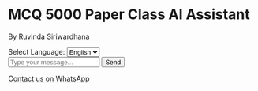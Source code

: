 <!DOCTYPE html>
<html lang="en">
<head>
    <meta charset="UTF-8">
    <meta name="viewport" content="width=device-width, initial-scale=1.0">
    <title>MCQ 5000 Paper Class AI Agent</title>
    <script src="https://cdn.tailwindcss.com"></script>
    <link href="https://fonts.googleapis.com/css2?family=Noto+Serif+Sinhala&display=swap" rel="stylesheet">
</head>
<body class="bg-gray-100 flex items-center justify-center min-h-screen">
    <div class="bg-white p-6 rounded-lg shadow-lg w-full max-w-md">
        <h1 class="text-2xl font-bold text-center mb-4">MCQ 5000 Paper Class AI Assistant</h1>
        <p class="text-center text-sm mb-4">By Ruvinda Siriwardhana</p>
        <div class="mb-4">
            <label class="mr-2">Select Language:</label>
            <select id="language" class="border p-1 rounded">
                <option value="en">English</option>
                <option value="si">සිංහල</option>
            </select>
        </div>
        <div id="chatbox" class="h-80 overflow-y-auto border p-4 mb-4 rounded"></div>
        <div class="flex">
            <input id="userInput" type="text" class="flex-1 p-2 border rounded-l" placeholder="Type your message...">
            <button onclick="sendMessage()" class="bg-blue-500 text-white p-2 rounded-r hover:bg-blue-600">Send</button>
        </div>
        <p class="text-center mt-4">
            <a href="https://wa.me/+94YOURNUMBERHERE" target="_blank" class="text-blue-500 hover:underline">Contact us on WhatsApp</a>
        </p>
    </div>
    <script>
        const chatbox = document.getElementById('chatbox');
        const userInput = document.getElementById('userInput');
        const languageSelect = document.getElementById('language');
        const responses = {
            en: {
                greeting: "Welcome to MCQ 5000 Paper Class! Saw our ad on Facebook? I'm here to help with A/L Economics for 2025 Exam, 2026 Revision, and 2027 Theory levels. Type 'courses', 'mcq', 'schedule', 'tips', or 'register'.",
                courses: "We offer classes for 2025 Exam Level, 2026 Revision Level, and 2027 Theory Level. Focus areas include Competency 01. Which level are you interested in?",
                mcq: "Sample MCQ: What is the main cause of scarcity? A) Unlimited wants B) Limited resources C) High prices D) Low demand E) Government policy. Type 'answer B' or 'more mcq'.",
                schedule: "Slots: Mon-Fri, 4 PM, 5 PM, 6 PM. Type 'schedule Mon 4 PM 2025' to book.",
                tips: "2025 Exam: Practice past papers. 2026 Revision: Focus on weak areas. 2027 Theory: Build concepts. Want level-specific tips?",
                register: "Provide your name, email, and level (2025 Exam, 2026 Revision, or 2027 Theory).",
                default: "Sorry, I didn't understand. Try 'courses', 'mcq', 'schedule', 'tips', or 'register'."
            },
            si: {
                greeting: "MCQ 5000 Paper Class වෙත සාදරයෙන්! Facebook හි දැන්වීම දුටුවාද? 2025 විභාග, 2026 පුනරීක්ෂණ, 2027 න්‍යාය සඳහා උපකාර කරමි. 'පාඨමාලා', 'mcq', 'කාලසටහන', 'ඉඟි', හෝ 'ලියාපදිංචි' ටයිප් කරන්න.",
                courses: "2025 විභාග, 2026 පුනරීක්ෂණ, 2027 න්‍යාය මට්ටම් සඳහා පාඨමාලා. Competency 01 ඇතුළුව. ඔබට උනන්දුවක් ඇත්තේ කුමන මට්ටමද?",
                mcq: "MCQ: හිඟකමට හේතුව? A) අසීමිත ආශා B) සීමිත සම්පත් C) ඉහළ මිල D) අඩු ඉල්ලුම E) රජයේ ප්‍රතිපත්ති. 'පිළිතුර B' හෝ 'තවත් mcq' ටයිප් කරන්න.",
                schedule: "කාලසටහන්: සඳු-සිකු, ප.ව. 4, 5, 6. 'කාලසටහන සඳු 4 PM 2025' ටයිප් කරන්න.",
                tips: "2025: පසුගිය ප්‍රශ්න පුහුණු. 2026: දුර්වල ක්ෂේත්ර. 2027: සංකල්ප. මට්ටමක ඉඟි අවශ්‍යද?",
                register: "නම, ඊමේල්, සහ මට්ටම (2025, 2026, හෝ 2027) සපයන්න.",
                default: "සමාවන්න, තේරුම් ගත නොහැක. 'පාඨමාලා', 'mcq', 'කාලසටහන', 'ඉඟි', හෝ 'ලියාපදිංචි' ටයිප් කරන්න."
            }
        };
        let currentLanguage = languageSelect.value;
        appendMessage('AI', responses[currentLanguage].greeting);
        languageSelect.addEventListener('change', () => { currentLanguage = languageSelect.value; chatbox.innerHTML = ''; appendMessage('AI', responses[currentLanguage].greeting); });
        function appendMessage(sender, message) { const messageDiv = document.createElement('div'); messageDiv.className = `p-2 ${sender === 'AI' ? 'text-blue-600' : 'text-gray-800 font-semibold'} ${currentLanguage === 'si' ? 'font-noto-serif-sinhala' : ''}`; messageDiv.textContent = `${sender}: ${message}`; chatbox.appendChild(messageDiv); chatbox.scrollTop = chatbox.scrollHeight; }
        function sendMessage() { const userMessage = userInput.value.trim().toLowerCase(); if (!userMessage) return; appendMessage('You', userMessage); userInput.value = ''; let aiResponse = responses[currentLanguage].default; if (userMessage.includes('course') || userMessage.includes('පාඨමාලා')) aiResponse = responses[currentLanguage].courses; else if (userMessage.includes('mcq')) aiResponse = responses[currentLanguage].mcq; else if (userMessage.includes('schedule') || userMessage.includes('කාලසටහන') || userMessage.includes('pm')) aiResponse = responses[currentLanguage].schedule; else if (userMessage.includes('tips') || userMessage.includes('ඉඟි')) aiResponse = responses[currentLanguage].tips; else if (userMessage.includes('register') || userMessage.includes('ලියාපදිංචි')) aiResponse = responses[currentLanguage].register; else if (userMessage.includes('mon') || userMessage.includes('tue') || userMessage.includes('wed') || userMessage.includes('thu') || userMessage.includes('fri') || userMessage.includes('සඳු') || userMessage.includes('අඟ') || userMessage.includes('බදා') || userMessage.includes('බ්‍රහ') || userMessage.includes('සිකු')) aiResponse = currentLanguage === 'en' ? `Great! You've booked ${userMessage.toUpperCase()}. We'll confirm via email soon.` : `විශිෂ්ටයි! ඔබ ${userMessage.toUpperCase()} වෙන් කර ඇත. ඉක්මනින් ඊමේල් හරහා තහවුරු කරමු.`; else if (userMessage.includes('answer') || userMessage.includes('පිළිතුර')) aiResponse = currentLanguage === 'en' ? `Thanks for your answer! Type 'more mcq' for another question.` : `ඔබේ පිළිතුරට ස්තුතියි! 'තවත් mcq' ටයිප් කරන්න.`; else if (userMessage.includes('name') || userMessage.includes('email') || userMessage.includes('නම') || userMessage.includes('ඊමේල්')) aiResponse = currentLanguage === 'en' ? `Thank you for registering! We'll reach out to confirm your details.` : `ලියාපදිංචි වීමට ස්තුතියි! ඔබේ විස්තර තහවුරු කිරීමට අපි ඉක්මනින් සම්බන්ධ වෙමු.`; setTimeout(() => appendMessage('AI', aiResponse), 500); }
        userInput.addEventListener('keypress', (e) => { if (e.key === 'Enter') sendMessage(); });
    </script>
</body>
</html>

